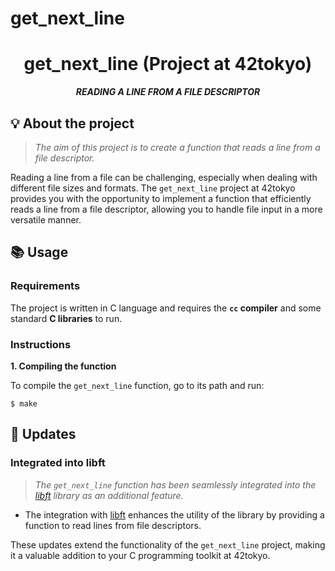 # get_next_line

<h1 align="center">
    get_next_line (Project at 42tokyo)
</h1>

<p align="center">
    <b><i>READING A LINE FROM A FILE DESCRIPTOR</i></b><br>
</p>

## 💡 About the project

> _The aim of this project is to create a function that reads a line from a file descriptor._

Reading a line from a file can be challenging, especially when dealing with different file sizes and formats. The `get_next_line` project at 42tokyo provides you with the opportunity to implement a function that efficiently reads a line from a file descriptor, allowing you to handle file input in a more versatile manner.

## 📚 Usage

### Requirements

The project is written in C language and requires the **`cc` compiler** and some standard **C libraries** to run.

### Instructions

**1. Compiling the function**

To compile the `get_next_line` function, go to its path and run:

```shell
$ make
```

## 🚀 Updates

### Integrated into libft

> _The `get_next_line` function has been seamlessly integrated into the [libft](https://github.com/jayjayjay-hub/libft) library as an additional feature._

- The integration with [libft](https://github.com/jayjayjay-hub/libft) enhances the utility of the library by providing a function to read lines from file descriptors.

These updates extend the functionality of the `get_next_line` project, making it a valuable addition to your C programming toolkit at 42tokyo.
